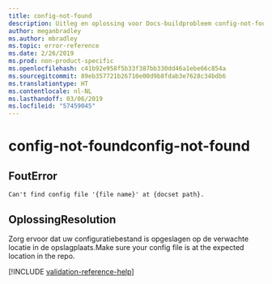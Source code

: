 ```yaml
---
title: config-not-found
description: Uitleg en oplossing voor Docs-buildprobleem config-not-found
author: meganbradley
ms.author: mbradley
ms.topic: error-reference
ms.date: 2/26/2019
ms.prod: non-product-specific
ms.openlocfilehash: c41b92e958f5b33f387bb330dd46a1ebe66c854a
ms.sourcegitcommit: 89eb357721b26710e00d9b8fdab3e7628c34bdb6
ms.translationtype: HT
ms.contentlocale: nl-NL
ms.lasthandoff: 03/06/2019
ms.locfileid: "57459045"
---
```

# <a name="config-not-found"></a><span data-ttu-id="df47e-103">config-not-found</span><span class="sxs-lookup"><span data-stu-id="df47e-103">config-not-found</span></span>

## <a name="error"></a><span data-ttu-id="df47e-104">Fout</span><span class="sxs-lookup"><span data-stu-id="df47e-104">Error</span></span>

`Can't find config file '{file name}' at {docset path}.`

## <a name="resolution"></a><span data-ttu-id="df47e-105">Oplossing</span><span class="sxs-lookup"><span data-stu-id="df47e-105">Resolution</span></span>

<span data-ttu-id="df47e-106">Zorg ervoor dat uw configuratiebestand is opgeslagen op de verwachte locatie in de opslagplaats.</span><span class="sxs-lookup"><span data-stu-id="df47e-106">Make sure your config file is at the expected location in the repo.</span></span>

<!--make sure to add this file to your includes folder and verify the path-->
[!INCLUDE [validation-reference-help](includes/validation-reference-help.md)]
